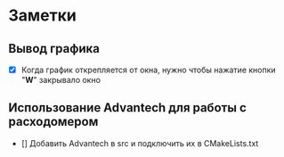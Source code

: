 # Заметки

## Вывод графика
- [x] Когда график открепляется от окна, нужно чтобы нажатие кнопки "**W**" закрывало окно

## Использование Advantech для работы с расходомером
- [] Добавить Advantech в src и подключить их в CMakeLists.txt